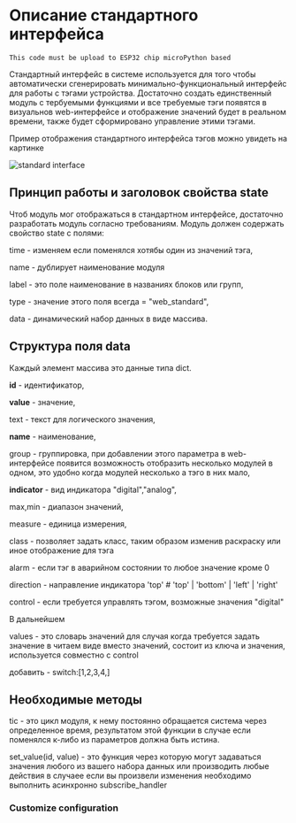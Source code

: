# Описание стандартного интерфейса

```
This code must be upload to ESP32 chip microPython based 
```

Стандартный интерфейс в системе используется для того чтобы автоматически сгенерировать минимально-функциональный
интерфейс для работы с тэгами устройства. Достаточно создать единственный модуль с тербуемыми функциями и
все требуемые тэги появятся в визуальнов web-интерфейсе и отображение значений будет в реальном времени,
также будет сформировано управление этими тэгами.


Пример отображения стандартного интерфейса тэгов можно увидеть на картинке

![standard interface](/doc/15-ui_standard.jpg)



## Принцип работы и заголовок свойства state

Чтоб модуль мог отображаться в стандартном интерфейсе, достаточно разработать модуль согласно требованиям.
Модуль должен содержать свойство state с полями:

time - изменяем если поменялся хотябы один из значений тэга,

name - дублирует наименование модуля

label - это поле наименование в названиях блоков или групп,

type - значение этого поля всегда = "web_standard",

data - динамический набор данных в виде массива.



## Структура поля data


Каждый элемент массива это данные типа dict.

**id** - идентификатор,

**value** - значение,

text - текст для логического значения,

**name** - наименование,

group - группировка, при добавлении этого параметра в web-интерфейсе появится возможность отобразить
 несколько модулей в одном, это удобно когда модулей несколько а тэго в них мало,

**indicator** - вид индикатора "digital","analog",

max,min - диапазон значений,

measure - единица измерения,

class - позволяет задать класс, таким образом изменив раскраску или иное отображение для тэга

alarm - если тэг в аварийном состоянии то любое значение кроме 0

direction - направление индикатора 'top'  # 'top' | 'bottom' | 'left' | 'right'

control - если требуется управлять тэгом, возможные значения "digital" 


В дальнейшем

values - это словарь значений для случая когда требуется задать значение в
 читаем виде вместо значений, состоит из ключа и значения, используется совместно с control

добавить - switch:[1,2,3,4,] 



## Необходимые методы

tic - это цикл модуля, к нему постоянно обращается система через определенное время,
 результатом этой функции в случае если поменялся к-либо из параметров должна быть истина.

set_value(id, value) - это функция через которую могут задаваться значения любого из
 вашего набора данных или производить любые действия
 в случаее если вы произвели изменения необходимо выполнить асинхронно subscribe_handler


### Customize configuration

